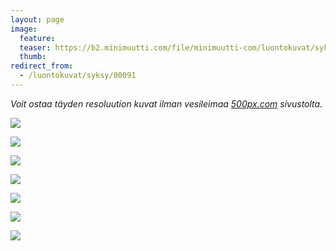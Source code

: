 ```yaml
---
layout: page
image:
  feature:
  teaser: https://b2.minimuutti.com/file/minimuutti-com/luontokuvat/syksy/3/DS42199-245px.jpg
  thumb:
redirect_from:
  - /luontokuvat/syksy/00091
---
```


*Voit ostaa täyden resoluution kuvat ilman vesileimaa [500px.com](https://500px.com/minimuutticom/galleries/landscapes-and-sunsets) sivustolta.*

[![](https://b2.minimuutti.com/file/minimuutti-com/luontokuvat/syksy/3/DS42187-800px.jpg)](https://dl.dropboxusercontent.com/sh/ea1wtnz7z734o12/AADnplcPSELJml0oebQpfMbea/luontokuvat/syksy/3/DS42187.jpg)

[![](https://b2.minimuutti.com/file/minimuutti-com/luontokuvat/syksy/3/DS42189-800px.jpg)](https://dl.dropboxusercontent.com/sh/ea1wtnz7z734o12/AABXIQcO-cVYnyV--6PXqIZFa/luontokuvat/syksy/3/DS42189.jpg)

[![](https://b2.minimuutti.com/file/minimuutti-com/luontokuvat/syksy/3/DS42190-800px.jpg)](https://dl.dropboxusercontent.com/sh/ea1wtnz7z734o12/AAAkMowTlC_mMNXZoVsFQztQa/luontokuvat/syksy/3/DS42190.jpg)

[![](https://b2.minimuutti.com/file/minimuutti-com/luontokuvat/syksy/3/DS42192-800px.jpg)](https://dl.dropboxusercontent.com/sh/ea1wtnz7z734o12/AABBUH7ZUQscKNc0zeJfZOmMa/luontokuvat/syksy/3/DS42192.jpg)

[![](https://b2.minimuutti.com/file/minimuutti-com/luontokuvat/syksy/3/DS42193-800px.jpg)](https://dl.dropboxusercontent.com/sh/ea1wtnz7z734o12/AACtw3biYehQ3BJpHuiHW60ha/luontokuvat/syksy/3/DS42193.jpg)

[![](https://b2.minimuutti.com/file/minimuutti-com/luontokuvat/syksy/3/DS42194-800px.jpg)](https://dl.dropboxusercontent.com/sh/ea1wtnz7z734o12/AADhNhoE-WtUdSCoJSRajLmha/luontokuvat/syksy/3/DS42194.jpg)

[![](https://b2.minimuutti.com/file/minimuutti-com/luontokuvat/syksy/3/DS42199-800px.jpg)](https://dl.dropboxusercontent.com/sh/ea1wtnz7z734o12/AADyImp1OCH-tDQRSLrD6jnXa/luontokuvat/syksy/3/DS42199.jpg)
